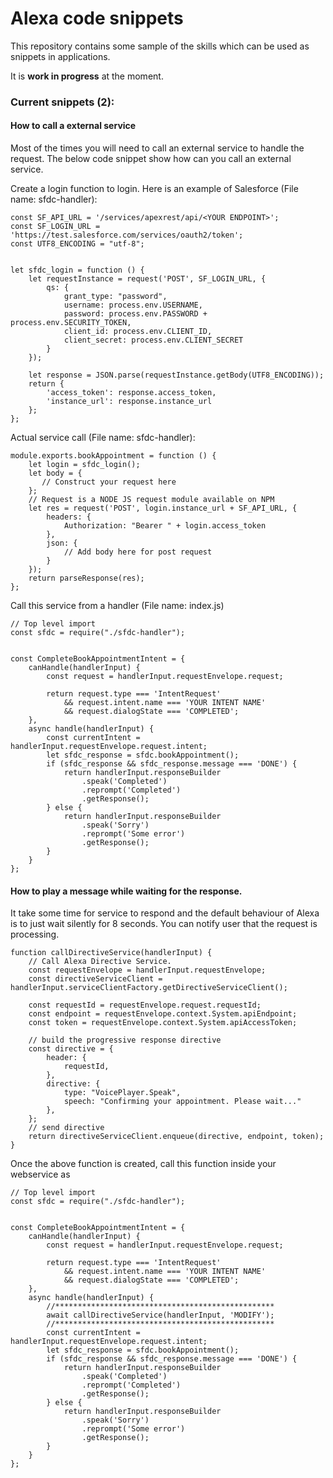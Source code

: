 # Alexa code snippets

This repository contains some sample of the skills which can be used as snippets in applications. 

It is **work in progress** at the moment. 

### Current snippets (2): 

#### How to call a external service

Most of the times you will need to call an external service to handle the request. The below code snippet show how can you call an external service. 

Create a login function to login. Here is an example of Salesforce (File name: sfdc-handler):
```
const SF_API_URL = '/services/apexrest/api/<YOUR ENDPOINT>';
const SF_LOGIN_URL = 'https://test.salesforce.com/services/oauth2/token';
const UTF8_ENCODING = "utf-8";


let sfdc_login = function () {
    let requestInstance = request('POST', SF_LOGIN_URL, {
        qs: {
            grant_type: "password",
            username: process.env.USERNAME,
            password: process.env.PASSWORD + process.env.SECURITY_TOKEN,
            client_id: process.env.CLIENT_ID,
            client_secret: process.env.CLIENT_SECRET
        }
    });

    let response = JSON.parse(requestInstance.getBody(UTF8_ENCODING));
    return {
        'access_token': response.access_token,
        'instance_url': response.instance_url
    };
};
```

Actual service call (File name: sfdc-handler):

```
module.exports.bookAppointment = function () {
    let login = sfdc_login();
    let body = {
       // Construct your request here
    };
    // Request is a NODE JS request module available on NPM
    let res = request('POST', login.instance_url + SF_API_URL, {
        headers: {
            Authorization: "Bearer " + login.access_token
        },
        json: {
            // Add body here for post request
        }
    });
    return parseResponse(res);
};
```

Call this service from a handler (File name: index.js)

```
// Top level import
const sfdc = require("./sfdc-handler");


const CompleteBookAppointmentIntent = {
    canHandle(handlerInput) {
        const request = handlerInput.requestEnvelope.request;

        return request.type === 'IntentRequest'
            && request.intent.name === 'YOUR INTENT NAME'
            && request.dialogState === 'COMPLETED';
    },
    async handle(handlerInput) {
        const currentIntent = handlerInput.requestEnvelope.request.intent;
        let sfdc_response = sfdc.bookAppointment();
        if (sfdc_response && sfdc_response.message === 'DONE') {
            return handlerInput.responseBuilder
                .speak('Completed')
                .reprompt('Completed')
                .getResponse();
        } else {
            return handlerInput.responseBuilder
                .speak('Sorry')
                .reprompt('Some error')
                .getResponse();
        }
    }
};
```
#### How to play a message while waiting for the response. 
It take some time for service to respond and the default behaviour of Alexa is to just wait silently for 8 seconds. You can notify user that the request is processing. 

```
function callDirectiveService(handlerInput) {
    // Call Alexa Directive Service.
    const requestEnvelope = handlerInput.requestEnvelope;
    const directiveServiceClient = handlerInput.serviceClientFactory.getDirectiveServiceClient();

    const requestId = requestEnvelope.request.requestId;
    const endpoint = requestEnvelope.context.System.apiEndpoint;
    const token = requestEnvelope.context.System.apiAccessToken;
    
    // build the progressive response directive
    const directive = {
        header: {
            requestId,
        },
        directive: {
            type: "VoicePlayer.Speak",
            speech: "Confirming your appointment. Please wait..."
        },
    };
    // send directive
    return directiveServiceClient.enqueue(directive, endpoint, token);
}

```

Once the above function is created, call this function inside your webservice as 

```
// Top level import
const sfdc = require("./sfdc-handler");


const CompleteBookAppointmentIntent = {
    canHandle(handlerInput) {
        const request = handlerInput.requestEnvelope.request;

        return request.type === 'IntentRequest'
            && request.intent.name === 'YOUR INTENT NAME'
            && request.dialogState === 'COMPLETED';
    },
    async handle(handlerInput) {
        //*************************************************
        await callDirectiveService(handlerInput, 'MODIFY');
        //*************************************************
        const currentIntent = handlerInput.requestEnvelope.request.intent;
        let sfdc_response = sfdc.bookAppointment();
        if (sfdc_response && sfdc_response.message === 'DONE') {
            return handlerInput.responseBuilder
                .speak('Completed')
                .reprompt('Completed')
                .getResponse();
        } else {
            return handlerInput.responseBuilder
                .speak('Sorry')
                .reprompt('Some error')
                .getResponse();
        }
    }
};
```
